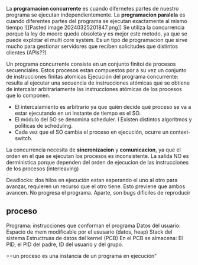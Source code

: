  La **programacion concurrente** es cuando difernetes partes de nuestro programa se ejecutan independientemente.
 La **programacion paralela** es cuando diferentes partes del programa se ejecutan exactamente al mismo tiempo
 ![[Pasted image 20240325201847.png]]
Se utiliza la concurrencia porque la ley de moore quedo obsoleta y es mejor este metodo, ya que se puede explotar el multi core system. Es un tipo de programacion que sirve mucho para gestionar servidores que reciben solicitudes que distintos clientes (APIs??)


Un programa concurrente consiste en un conjunto finitoi de procesos secuenciales. Estos procesos estan compuestos por a su vez un conjunto de instrucciones finitas atomicas
Ejecución del programa concurrente: resulta al ejecutar una secuencia de instrucciones atómicas que se obtiene de intercalar arbitrariamente las instrucciones atómicas de los procesos que lo componen. 
- El intercalamiento es arbitrario ya que quién decide qué proceso se va a estar ejecutando en un instante de tiempo es el SO. 
- El módulo del SO se denomina scheduler. I Existen distintos algoritmos y políticas de scheduling. 
- Cada vez que el SO cambia el proceso en ejecución, ocurre un context-switch.

La concurrencia necesita de **sincronizacion** y **comunicacion**, ya que el orden en el que se ejecutan los procesos es inconsistente. La salida NO es derministica porque dependen del orden de ejecucion de las instrucciones de los procesos (interleaving) 

Deadlocks: dos hilos en ejecución estan esperando el uno al otro para avanzar, requieren un recurso que el otro tiene. Esto previene que ambos avancen. No progresa el programa. Aparte, son bugs dificiles de reproducir 


## proceso
Programa: instrucciones que conforman el programa
Datos del usuario: Espacio de mem modificable por el ususario (datos, heap)
Stack del sistema
Estructruas de datos del kernel (PCB)
En el PCB se almacena: El PID, el PID del padre, ID del usuario y del grupo. 

==un proceso es una instancia de un programa en ejecución"